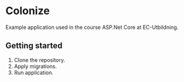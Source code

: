 # Colonize

Example application used in the course ASP.Net Core at EC-Utbildning.

## Getting started

1. Clone the repository.
2. Apply migrations.
3. Run application.
